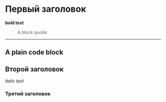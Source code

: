 # Первый заголовок
**bold text**
> A block quode
---
A plain code block
---
## Второй заголовок
_italic text_
### Третий заголовок
